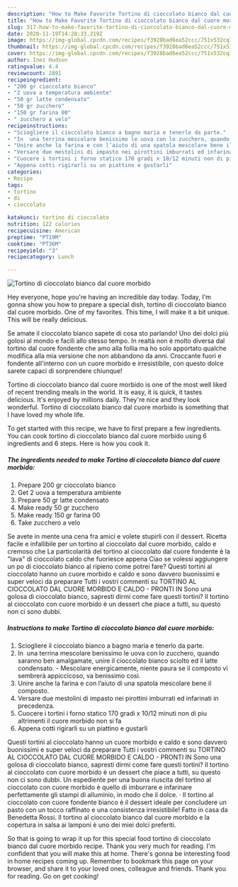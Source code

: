```yaml
---
description: "How to Make Favorite Tortino di cioccolato bianco dal cuore morbido"
title: "How to Make Favorite Tortino di cioccolato bianco dal cuore morbido"
slug: 317-how-to-make-favorite-tortino-di-cioccolato-bianco-dal-cuore-morbido
date: 2020-11-19T14:28:33.219Z
image: https://img-global.cpcdn.com/recipes/f3928bad6ea52ccc/751x532cq70/tortino-di-cioccolato-bianco-dal-cuore-morbido-recipe-main-photo.jpg
thumbnail: https://img-global.cpcdn.com/recipes/f3928bad6ea52ccc/751x532cq70/tortino-di-cioccolato-bianco-dal-cuore-morbido-recipe-main-photo.jpg
cover: https://img-global.cpcdn.com/recipes/f3928bad6ea52ccc/751x532cq70/tortino-di-cioccolato-bianco-dal-cuore-morbido-recipe-main-photo.jpg
author: Inez Hudson
ratingvalue: 4.4
reviewcount: 2891
recipeingredient:
- "200 gr cioccolato bianco"
- "2 uova a temperatura ambiente"
- "50 gr latte condensato"
- "50 gr zucchero"
- "150 gr farina 00"
- " zucchero a velo"
recipeinstructions:
- "Sciogliere il cioccolato bianco a bagno maria e tenerlo da parte."
- "In  una terrina mescolare benissimo le uova con lo zucchero, quando saranno ben amalgamate, unire il cioccolato bianco sciolto ed il latte condensato. Mescolare energicamente, niente paura se il composto vi sembrerà appiccicoso, va benissimo così."
- "Unire anche la farina e con l’aiuto di una spatola mescolare bene il composto."
- "Versare due mestolini di impasto nei pirottini imburrati ed infarinati in precedenza."
- "Cuocere i tortini i forno statico 170 gradi x 10/12 minuti non di piu altrimenti il cuore morbido non si fa"
- "Appena cotti rigirarli su un piattino e gustarli"
categories:
- Recipe
tags:
- tortino
- di
- cioccolato

katakunci: tortino di cioccolato 
nutrition: 122 calories
recipecuisine: American
preptime: "PT19M"
cooktime: "PT36M"
recipeyield: "3"
recipecategory: Lunch

---
```



![Tortino di cioccolato bianco dal cuore morbido](https://img-global.cpcdn.com/recipes/f3928bad6ea52ccc/751x532cq70/tortino-di-cioccolato-bianco-dal-cuore-morbido-recipe-main-photo.jpg)

Hey everyone, hope you're having an incredible day today. Today, I'm gonna show you how to prepare a special dish, tortino di cioccolato bianco dal cuore morbido. One of my favorites. This time, I will make it a bit unique. This will be really delicious.

Se amate il cioccolato bianco sapete di cosa sto parlando! Uno dei dolci più golosi al mondo e facili allo stesso tempo. In realtà non è molto diversa dal tortino dal cuore fondente che amo alla follia ma ho solo apportato qualche modifica alla mia versione che non abbandono da anni. Croccante fuori e fondente all&#39;interno con un cuore morbido e irresistibile, con questo dolce sarete capaci di sorprendere chiunque!

Tortino di cioccolato bianco dal cuore morbido is one of the most well liked of recent trending meals in the world. It is easy, it is quick, it tastes delicious. It's enjoyed by millions daily. They're nice and they look wonderful. Tortino di cioccolato bianco dal cuore morbido is something that I have loved my whole life.


To get started with this recipe, we have to first prepare a few ingredients. You can cook tortino di cioccolato bianco dal cuore morbido using 6 ingredients and 6 steps. Here is how you cook it.

<!--inarticleads1-->

##### The ingredients needed to make Tortino di cioccolato bianco dal cuore morbido:

1. Prepare 200 gr cioccolato bianco
1. Get 2 uova a temperatura ambiente
1. Prepare 50 gr latte condensato
1. Make ready 50 gr zucchero
1. Make ready 150 gr farina 00
1. Take  zucchero a velo


Se avete in mente una cena fra amici e volete stupirli con il dessert. Ricetta facile e infallibile per un tortino al cioccolato dal cuore morbido, caldo e cremoso che La particolarità del tortino al cioccolato dal cuore fondente è la &#34;lava&#34; di cioccolato caldo che fuoriesce appena Ciao se volessi aggiungere un po di cioccolato bianco al ripieno come potrei fare? Questi tortini al cioccolato hanno un cuore morbido e caldo e sono davvero buonissimi e super veloci da preparare Tutti i vostri commenti su TORTINO AL CIOCCOLATO DAL CUORE MORBIDO E CALDO - PRONTI IN Sono una golosa di cioccolato bianco, sapresti dirmi come fare questi tortini? Il tortino al cioccolato con cuore morbido è un dessert che piace a tutti, su questo non ci sono dubbi. 

<!--inarticleads2-->

##### Instructions to make Tortino di cioccolato bianco dal cuore morbido:

1. Sciogliere il cioccolato bianco a bagno maria e tenerlo da parte.
1. In  una terrina mescolare benissimo le uova con lo zucchero, quando saranno ben amalgamate, unire il cioccolato bianco sciolto ed il latte condensato. - Mescolare energicamente, niente paura se il composto vi sembrerà appiccicoso, va benissimo così.
1. Unire anche la farina e con l’aiuto di una spatola mescolare bene il composto.
1. Versare due mestolini di impasto nei pirottini imburrati ed infarinati in precedenza.
1. Cuocere i tortini i forno statico 170 gradi x 10/12 minuti non di piu altrimenti il cuore morbido non si fa
1. Appena cotti rigirarli su un piattino e gustarli


Questi tortini al cioccolato hanno un cuore morbido e caldo e sono davvero buonissimi e super veloci da preparare Tutti i vostri commenti su TORTINO AL CIOCCOLATO DAL CUORE MORBIDO E CALDO - PRONTI IN Sono una golosa di cioccolato bianco, sapresti dirmi come fare questi tortini? Il tortino al cioccolato con cuore morbido è un dessert che piace a tutti, su questo non ci sono dubbi. Un espediente per una buona riuscita del tortino al cioccolato con cuore morbido è quello di imburrare e infarinare perfettamente gli stampi di alluminio, in modo che il dolce. · Il tortino al cioccolato con cuore fondente bianco è il dessert ideale per concludere un pasto con un tocco raffinato e una consistenza irresistibile! Fatto in casa da Benedetta Rossi. Il tortino al cioccolato bianco dal cuore morbido e la copertura in salsa ai lamponi è uno dei miei dolci preferiti. 

So that is going to wrap it up for this special food tortino di cioccolato bianco dal cuore morbido recipe. Thank you very much for reading. I'm confident that you will make this at home. There's gonna be interesting food in home recipes coming up. Remember to bookmark this page on your browser, and share it to your loved ones, colleague and friends. Thank you for reading. Go on get cooking!
